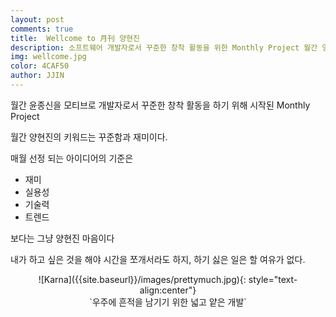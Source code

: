 ```yaml
---
layout: post
comments: true
title:  Wellcome to 月刊 양현진
description: 소프트웨어 개발자로서 꾸준한 창착 활동을 위한 Monthly Project 월간 양현진
img: wellcome.jpg
color: 4CAF50
author: JJIN
---
```


월간 윤종신을 모티브로 개발자로서 꾸준한 창착 활동을 하기 위해 시작된 Monthly Project

월간 양현진의 키워드는 꾸준함과 재미이다.

매월 선정 되는 아이디어의 기준은

- 재미
- 실용성
- 기술력
- 트렌드

보다는 그냥 양현진 마음이다

내가 하고 싶은 것을 해야 시간을 쪼개서라도 하지, 하기 싫은 일은 할 여유가 없다.

<div style="text-align:center" markdown="1">
![Karna]({{site.baseurl}}/images/prettymuch.jpg){: style="text-align:center"}<br>
`우주에 흔적을 남기기 위한 넓고 얕은 개발`
</div>
